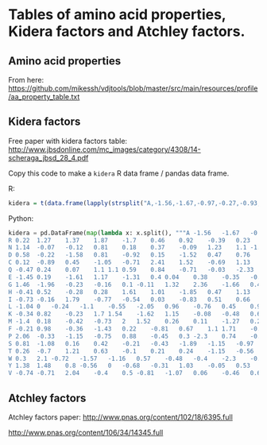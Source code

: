 # Tables of amino acid properties, Kidera factors and Atchley factors.

## Amino acid properties

From here: https://github.com/mikessh/vdjtools/blob/master/src/main/resources/profile/aa_property_table.txt

## Kidera factors
Free paper with kidera factors table: http://www.jbsdonline.com/mc_images/category/4308/14-scheraga_jbsd_28_4.pdf

Copy this code to make a `kidera` R data frame / pandas data frame.

R:
```r
kidera = t(data.frame(lapply(strsplit("A,-1.56,-1.67,-0.97,-0.27,-0.93,-0.78,-0.2,-0.08,0.21,-0.48;R,0.22,1.27,1.37,1.87,-1.7,0.46,0.92,-0.39,0.23,0.93;N,1.14,-0.07,-0.12,0.81,0.18,0.37,-0.09,1.23,1.1,-1.73;D,0.58,-0.22,-1.58,0.81,-0.92,0.15,-1.52,0.47,0.76,0.7;C,0.12,-0.89,0.45,-1.05,-0.71,2.41,1.52,-0.69,1.13,1.1;Q,-0.47,0.24,0.07,1.1,1.1,0.59,0.84,-0.71,-0.03,-2.33;E,-1.45,0.19,-1.61,1.17,-1.31,0.4,0.04,0.38,-0.35,-0.12;G,1.46,-1.96,-0.23,-0.16,0.1,-0.11,1.32,2.36,-1.66,0.46;H,-0.41,0.52,-0.28,0.28,1.61,1.01,-1.85,0.47,1.13,1.63;I,-0.73,-0.16,1.79,-0.77,-0.54,0.03,-0.83,0.51,0.66,-1.78;L,-1.04,0,-0.24,-1.1,-0.55,-2.05,0.96,-0.76,0.45,0.93;K,-0.34,0.82,-0.23,1.7,1.54,-1.62,1.15,-0.08,-0.48,0.6;M,-1.4,0.18,-0.42,-0.73,2,1.52,0.26,0.11,-1.27,0.27;F,-0.21,0.98,-0.36,-1.43,0.22,-0.81,0.67,1.1,1.71,-0.44;P,2.06,-0.33,-1.15,-0.75,0.88,-0.45,0.3,-2.3,0.74,-0.28;S,0.81,-1.08,0.16,0.42,-0.21,-0.43,-1.89,-1.15,-0.97,-0.23;T,0.26,-0.7,1.21,0.63,-0.1,0.21,0.24,-1.15,-0.56,0.19;W,0.3,2.1,-0.72,-1.57,-1.16,0.57,-0.48,-0.4,-2.3,-0.6;Y,1.38,1.48,0.8,-0.56,0,-0.68,-0.31,1.03,-0.05,0.53;V,-0.74,-0.71,2.04,-0.4,0.5,-0.81,-1.07,0.06,-0.46,0.65", ";")[[1]], function (x) { strsplit(x, ",")[[1]] } ))); kidera = data.frame(kidera[,1], apply(kidera[, 2:11], 2, as.numeric)); kidera[,1] = as.character(kidera[,1]); row.names(kidera) = kidera[,1]; names(kidera) = c("amino.acid", "f1", "f2", "f3", "f4", "f5", "f6", "f7", "f8", "f9", "f10")
```

Python:
```python
kidera = pd.DataFrame(map(lambda x: x.split(), """A -1.56	-1.67	-0.97	-0.27	-0.93	-0.78	-0.2	-0.08	0.21	-0.48 
R 0.22	1.27	1.37	1.87	-1.7	0.46	0.92	-0.39	0.23	0.93 
N 1.14	-0.07	-0.12	0.81	0.18	0.37	-0.09	1.23	1.1	-1.73 
D 0.58	-0.22	-1.58	0.81	-0.92	0.15	-1.52	0.47	0.76	0.7 
C 0.12	-0.89	0.45	-1.05	-0.71	2.41	1.52	-0.69	1.13	1.1 
Q -0.47	0.24	0.07	1.1	1.1	0.59	0.84	-0.71	-0.03	-2.33 
E -1.45	0.19	-1.61	1.17	-1.31	0.4	0.04	0.38	-0.35	-0.12 
G 1.46	-1.96	-0.23	-0.16	0.1	-0.11	1.32	2.36	-1.66	0.46 
H -0.41	0.52	-0.28	0.28	1.61	1.01	-1.85	0.47	1.13	1.63 
I -0.73	-0.16	1.79	-0.77	-0.54	0.03	-0.83	0.51	0.66	-1.78 
L -1.04	0	-0.24	-1.1	-0.55	-2.05	0.96	-0.76	0.45	0.93 
K -0.34	0.82	-0.23	1.7	1.54	-1.62	1.15	-0.08	-0.48	0.6 
M -1.4	0.18	-0.42	-0.73	2	1.52	0.26	0.11	-1.27	0.27 
F -0.21	0.98	-0.36	-1.43	0.22	-0.81	0.67	1.1	1.71	-0.44 
P 2.06	-0.33	-1.15	-0.75	0.88	-0.45	0.3	-2.3	0.74	-0.28 
S 0.81	-1.08	0.16	0.42	-0.21	-0.43	-1.89	-1.15	-0.97	-0.23 
T 0.26	-0.7	1.21	0.63	-0.1	0.21	0.24	-1.15	-0.56	0.19 
W 0.3	2.1	-0.72	-1.57	-1.16	0.57	-0.48	-0.4	-2.3	-0.6 
Y 1.38	1.48	0.8	-0.56	0	-0.68	-0.31	1.03	-0.05	0.53 
V -0.74	-0.71	2.04	-0.4	0.5	-0.81	-1.07	0.06	-0.46	0.65""".split("\n")), index=["A","R","N","D","C","Q","E","G","H","I","L","K","M","F","P","S","T","W","Y","V"], columns=["aminoacid"] + list(map(lambda x: "f"+str(x), range(1,11))))
```


## Atchley factors
Atchley factors paper:
http://www.pnas.org/content/102/18/6395.full


http://www.pnas.org/content/106/34/14345.full


